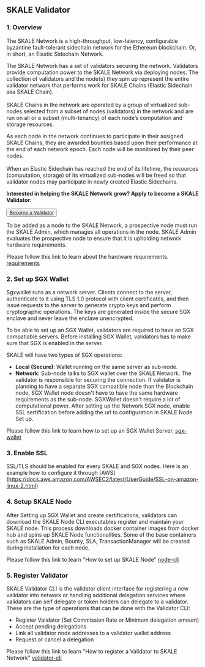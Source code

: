 <StepsLayout id='Validator'>

## SKALE Validator

<StepsController>
    <StepNav stepId='one' label='Overview'><Fundamentals/></StepNav>
    <StepNav stepId='two' label='Setup\nSGX Wallet'><ThresholdSignatures/></StepNav>
    <StepNav stepId='three' label='Enable\nSSL'><AsynchronousProtocol/></StepNav>
    <StepNav stepId='four' label='Setup\nSKALE Node'><LeaderlessConsensus/></StepNav>
    <StepNav stepId='five' label='Register\nValidator'><SendTransaction/></StepNav>
</StepsController>

<Step id='one'>

### 1. Overview

The SKALE Network is a high-throughput, low-latency, configurable byzantine fault-tolerant sidechain network for the Ethereum blockchain. Or, in short, an Elastic Sidechain Network.  

The SKALE Network has a set of validators securing the network. Validators provide computation power to the SKALE Network via deploying nodes. The collection of validators and the node(s) they spin up represent the entire validator network that performs work for SKALE Chains (Elastic Sidechain aka SKALE Chain).  
‍  
SKALE Chains in the network are operated by a group of virtualized sub-nodes selected from a subset of nodes (validators) in the network and are run on all or a subset (multi-tenancy) of each node’s computation and storage resources.  

As each node in the network continues to participate in their assigned SKALE Chains, they are awarded bounties based upon their performance at the end of each network epoch. Each node will be monitored by their peer nodes.  
‍  
When an Elastic Sidechain has reached the end of its lifetime, the resources (computation, storage) of its virtualized sub-nodes will be freed so that validator nodes may participate in newly created Elastic Sidechains.  

**Interested in helping the SKALE Network grow? Apply to become a SKALE Validator:**  

<button>[Become a Validator](https://skale.network/validators-signup)</button>

To be added as a node to the SKALE Network, a prospective node must run the SKALE Admin, which manages all operations in the node. SKALE Admin evaluates the prospective node to ensure that it is upholding network hardware requirements. 

Please follow this link to learn about the hardware requirements. [requirements](/validators/requirements)

</Step>
<Step id='two'>

### 2. Set up SGX Wallet

Sgxwallet runs as a network server. Clients connect to the server, authenticate to it using TLS 1.0 protocol with client certificates, and then issue requests to the server to generate crypto keys and perform cryptographic operations. The keys are generated inside the secure SGX enclave and never leave the enclave unencrypted.

To be able to set up an SGX Wallet, validators are required to have an SGX compatiable servers. Before installing SGX Wallet, validators has to make sure that SGX is enabled in the server. 

SKALE will have two types of SGX operations:

-   **Local (Secure)**: Wallet running on the same server as sub-node.  
-   **Network**: Sub-node talks to SGX wallet over the SKALE Network. The validator is responsible for securing the connection. If validator is planning to have a separate SGX compatible node than the Blockchain node, SGX Wallet node doesn't have to have the same hardware requirements as the sub-node. SGXWallet doesn't require a lot of computational power. After setting up the Network SGX node, enable SSL sertification before adding the url to configuration in SKALE Node Set up.

Please follow this link to learn how to set up an SGX Wallet Server. [sgx-wallet](/validators/sgx-wallet)

</Step>

<Step id='three'>

### 3. Enable SSL

SSL/TLS should be enabled for every SKALE and SGX nodes. Here is an example how to configure it through [AWS] (https://docs.aws.amazon.com/AWSEC2/latest/UserGuide/SSL-on-amazon-linux-2.html)

</Step>

<Step id='four'>

### 4. Setup SKALE Node

After Setting up SGX Wallet and create certifications, validators can download the SKALE Node CLI executables register and maintain your SKALE node. This process downloads docker container images from docker hub and spins up SKALE Node functionalities. Some of the base containers such as SKALE Admin, Bounty, SLA, TransactionManager will be created during installation for each node. 

Please follow this link to learn "How to set up SKALE Node" [node-cli](/validators/node-cli)

</Step>

<Step id='five'>

### 5. Register Validator

SKALE Validator CLI is the validator client interface for registering a new validator into network or handling additional delegation services where validators can self delegate or token holders can delegate to a validator. These are the type of operations that can be done with the Validator CLI:

-   Register Validator (Set Commission Rate or Minimum delegation amount)
-   Accept pending delegations
-   Link all validator node addresses to a validator wallet address
-   Request or cancel a delegation

Please follow this link to learn "How to register a Validator to SKALE Network" [validator-cli](/validators/validator-cli)

</Step>

</StepsLayout>